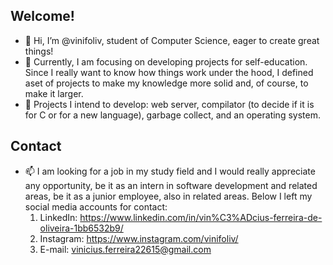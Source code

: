 ## Welcome!
- 👋 Hi, I’m @vinifoliv, student of Computer Science, eager to create great things!
- 🌱 Currently, I am focusing on developing projects for self-education. Since I really want to know how things work under the hood, I defined aset of projects to make my knowledge more solid and, of course, to make it larger. 
- 👀 Projects I intend to develop: web server, compilator (to decide if it is for C or for a new language), garbage collect, and an operating system.

## Contact
- 📫 I am looking for a job in my study field and I would really appreciate any opportunity, be it as an intern in software development and related areas, be it as a junior employee, also in related areas. Below I left my social media accounts for contact:
  1. LinkedIn: <https://www.linkedin.com/in/vin%C3%ADcius-ferreira-de-oliveira-1bb6532b9/>
  2. Instagram: <https://www.instagram.com/vinifoliv/>
  3. E-mail: <vinicius.ferreira22615@gmail.com>

<!---
vinifoliv/vinifoliv is a ✨ special ✨ repository because its `README.md` (this file) appears on your GitHub profile.
You can click the Preview link to take a look at your changes.
--->
